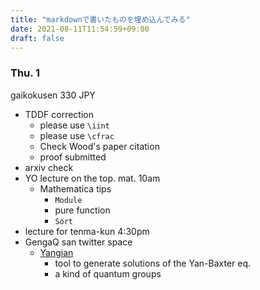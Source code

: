 ```yaml
---
title: "markdownで書いたものを埋め込んでみる"
date: 2021-08-11T11:54:59+09:00
draft: false
---
```


### Thu. 1
gaikokusen 330 JPY

- TDDF correction
    - please use ``\iint``
    - please use ``\cfrac``
    - Check Wood's paper citation
    - proof submitted
- arxiv check
- YO lecture on the top. mat. 10am
  - Mathematica tips
    - ``Module``
    - pure function
    - ``Sort``
- lecture for tenma-kun 4:30pm
- GengaQ san twitter space
  - [Yangian](https://en.wikipedia.org/wiki/Yangian)
    - tool to generate solutions of the Yan-Baxter eq.
    - a kind of quantum groups

